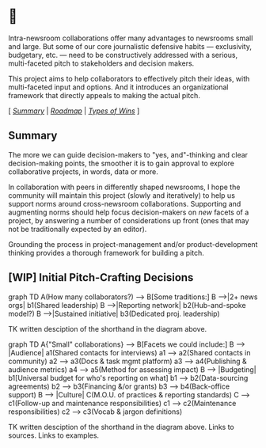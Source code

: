 # 👋

Intra-newsroom collaborations offer many advantages to newsrooms small and large.  But some of our core journalistic defensive habits — exclusivity, budgetary, etc. — need to be constructively addressed with a serious, multi-faceted pitch to stakeholders and decision makers.

This project aims to help collaborators to effectively pitch their ideas, with multi-faceted input and options.  And it introduces an organizational framework that directly appeals to making the actual pitch.

[ _[Summary](https://tiffehr.com/collaboration-capstone/)_ | _[Roadmap](https://tiffehr.com/collaboration-capstone/roadmap.html)_ | _[Types of Wins](https://tiffehr.com/collaboration-capstone/types-of-wins.html)_ ]

## Summary

The more we can guide decision-makers to "yes, and"-thinking and clear decision-making points, the smoother it is to gain approval to explore collaborative projects, in words, data or more.

In collaboration with peers in differently shaped newsrooms, I hope the community will maintain this project (slowly and iteratively) to help us support norms around cross-newsroom collaborations.  Supporting and augmenting norms should help focus decision-makers on _new_ facets of a project, by answering a number of considerations up front (ones that may not be traditionally expected by an editor).

Grounding the process in project-management and/or product-development thinking provides a thorough framework for building a pitch.

## [WIP] Initial Pitch-Crafting Decisions

<div class="mermaid">
graph TD
  A(How many collaborators?) --> B[Some traditions:]
    B -->|2+ news orgs| b1(Shared leadership)
    B -->|Reporting network| b2(Hub-and-spoke model?)
    B -->|Sustained initiative| b3(Dedicated proj. leadership)
</div>

TK written desciption of the shorthand in the diagram above.


<div class="mermaid">
graph TD
  A{"Small" collaborations} --> B[Facets we could include:]
    B --> |Audience| a1(Shared contacts for interviews)
      a1 --> a2(Shared contacts in community)
      a2 --> a3(Docs & task mgmt platform)
      a3 --> a4(Publishing & audience metrics)
      a4 --> a5(Method for assessing impact)
    B --> |Budgeting| b1[Universal budget for who's reporting on what]
      b1 --> b2(Data-sourcing agreements)
      b2 --> b3(Financing &/or grants)
      b3 --> b4(Back-office support)
    B --> |Culture| C(M.O.U. of practices & reporting standards)
      C --> c1(Follow-up and maintenance responsibilities)
      c1 --> c2(Maintenance responsibilities)
      c2 --> c3(Vocab & jargon definitions)
</div>

TK written desciption of the shorthand in the diagram above.  Links to sources.  Links to examples.